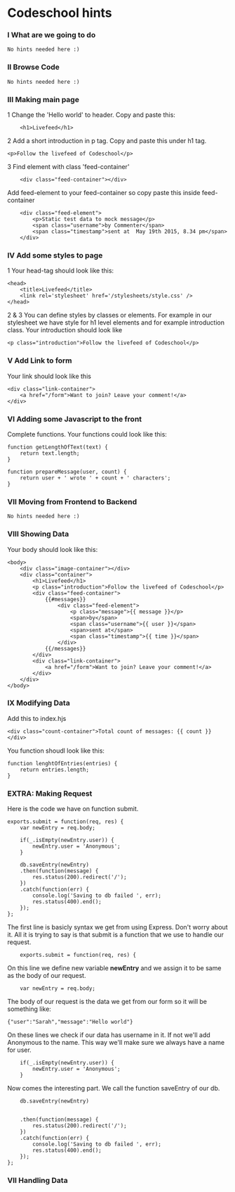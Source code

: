 # Codeschool hints

### I What are we going to do

	No hints needed here :)

### II Browse Code

    No hints needed here :)

### III Making main page

1 Change the 'Hello world' to header. Copy and paste this:

		<h1>Livefeed</h1>


2 Add a short introduction in p tag. Copy and paste this under h1 tag.

	<p>Follow the livefeed of Codeschool</p>

3 Find element with class 'feed-container'

 		<div class="feed-container"></div>

Add feed-element to your feed-container so copy paste this inside feed-container

		<div class="feed-element">
        	<p>Static test data to mock message</p>
        	<span class="username">by Commenter</span>
        	<span class="timestamp">sent at  May 19th 2015, 8.34 pm</span>
    	</div>

### IV Add some styles to page
1 Your head-tag should look like this:

	<head>
    	<title>Livefeed</title>
    	<link rel='stylesheet' href='/stylesheets/style.css' />
	</head>

2 & 3 You can define styles by classes or elements. For example in our stylesheet we have style for h1 level elements and for example introduction class. Your introduction should look like

    <p class="introduction">Follow the livefeed of Codeschool</p>



### V Add Link to form

Your link should look like this

	<div class="link-container">
        <a href="/form">Want to join? Leave your comment!</a>
    </div>

### VI Adding some Javascript to the front
Complete functions. Your functions could look like this:

    function getLengthOfText(text) {
        return text.length;
    }

    function prepareMessage(user, count) {
        return user + ' wrote ' + count + ' characters';
    }

### VII Moving from Frontend to Backend

    No hints needed here :)

### VIII Showing Data
Your body should look like this:

    <body>
        <div class="image-container"></div>
        <div class="container">
            <h1>Livefeed</h1>
            <p class="introduction">Follow the livefeed of Codeschool</p>
            <div class="feed-container">
                {{#messages}}
                    <div class="feed-element">
                        <p class="message">{{ message }}</p>
                        <span>by</span>
                        <span class="username">{{ user }}</span>
                        <span>sent at</span>
                        <span class="timestamp">{{ time }}</span>
                    </div>
                {{/messages}}
            </div>
            <div class="link-container">
                <a href="/form">Want to join? Leave your comment!</a>
            </div>
        </div>
    </body>


### IX Modifying Data
Add this to index.hjs

    <div class="count-container">Total count of messages: {{ count }}</div>

You function shoudl look like this:

    function lenghtOfEntries(entries) {
        return entries.length;
    }


### EXTRA: Making Request
Here is the code we have on function submit.

	exports.submit = function(req, res) {
    	var newEntry = req.body;

    	if(_.isEmpty(newEntry.user)) {
        	newEntry.user = 'Anonymous';
    	}

    	db.saveEntry(newEntry)
    	.then(function(message) {
        	res.status(200).redirect('/');
    	})
    	.catch(function(err) {
        	console.log('Saving to db failed ', err);
        	res.status(400).end();
    	});
	};

The first line is basicly syntax we get from using Express. Don't worry about it. All it is trying to say is that submit is a function that we use to handle our request.

		exports.submit = function(req, res) {

On this line we define new variable __newEntry__ and we assign it to be same as the body of our request.

    	var newEntry = req.body;

The body of our request is the data we get from our form so it will be something like:

	{"user":"Sarah","message":"Hello world"}

On these lines we check if our data has username in it. If not we'll add Anonymous to the name. This way we'll make sure we always have a name for user.

    	if(_.isEmpty(newEntry.user)) {
        	newEntry.user = 'Anonymous';
    	}

Now comes the interesting part. We call the function saveEntry of our db.

    	db.saveEntry(newEntry)


    	.then(function(message) {
        	res.status(200).redirect('/');
    	})
    	.catch(function(err) {
        	console.log('Saving to db failed ', err);
        	res.status(400).end();
    	});
	};

### VII Handling Data